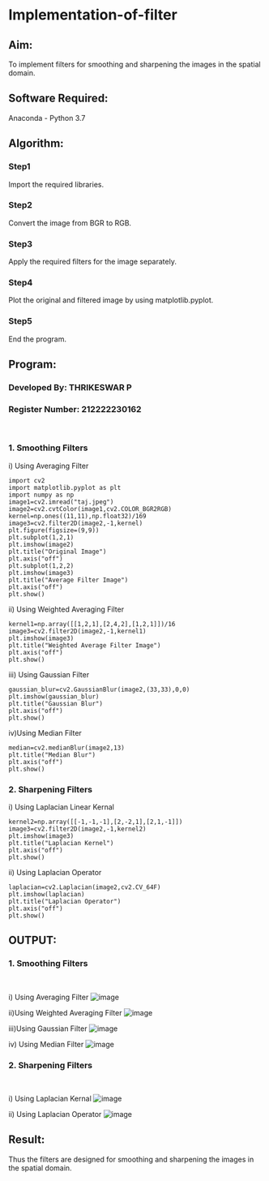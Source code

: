 # Implementation-of-filter
## Aim:
To implement filters for smoothing and sharpening the images in the spatial domain.

## Software Required:
Anaconda - Python 3.7

## Algorithm:
### Step1
Import the required libraries. 

### Step2
Convert the image from BGR to RGB.

### Step3
Apply the required filters for the image separately.

### Step4
Plot the original and filtered image by using matplotlib.pyplot.

### Step5
End the program.

## Program:
### Developed By: THRIKESWAR P
### Register Number: 212222230162
</br>

### 1. Smoothing Filters

i) Using Averaging Filter
```
import cv2
import matplotlib.pyplot as plt
import numpy as np
image1=cv2.imread("taj.jpeg")
image2=cv2.cvtColor(image1,cv2.COLOR_BGR2RGB)
kernel=np.ones((11,11),np.float32)/169
image3=cv2.filter2D(image2,-1,kernel)
plt.figure(figsize=(9,9))
plt.subplot(1,2,1)
plt.imshow(image2)
plt.title("Original Image")
plt.axis("off")
plt.subplot(1,2,2)
plt.imshow(image3)
plt.title("Average Filter Image")
plt.axis("off")
plt.show()
```

ii) Using Weighted Averaging Filter
```
kernel1=np.array([[1,2,1],[2,4,2],[1,2,1]])/16
image3=cv2.filter2D(image2,-1,kernel1)
plt.imshow(image3)
plt.title("Weighted Average Filter Image")
plt.axis("off")
plt.show()
```

iii) Using Gaussian Filter
```
gaussian_blur=cv2.GaussianBlur(image2,(33,33),0,0)
plt.imshow(gaussian_blur)
plt.title("Gaussian Blur")
plt.axis("off")
plt.show()
```

iv)Using Median Filter
```
median=cv2.medianBlur(image2,13)
plt.title("Median Blur")
plt.axis("off")
plt.show()
```

### 2. Sharpening Filters
i) Using Laplacian Linear Kernal
```
kernel2=np.array([[-1,-1,-1],[2,-2,1],[2,1,-1]])
image3=cv2.filter2D(image2,-1,kernel2)
plt.imshow(image3)
plt.title("Laplacian Kernel")
plt.axis("off")
plt.show()
```

ii) Using Laplacian Operator
```
laplacian=cv2.Laplacian(image2,cv2.CV_64F)
plt.imshow(laplacian)
plt.title("Laplacian Operator")
plt.axis("off")
plt.show()
```

## OUTPUT:
### 1. Smoothing Filters
</br>

i) Using Averaging Filter
![image](https://github.com/user-attachments/assets/0df2a669-56fe-44e8-bc6c-cc06d36dcf0f)


ii)Using Weighted Averaging Filter
![image](https://github.com/user-attachments/assets/fe61db68-fc2c-4b24-9728-0918607291b5)


iii)Using Gaussian Filter
![image](https://github.com/user-attachments/assets/b72c8750-d3ad-426e-a918-9f40fc8b4d72)


iv) Using Median Filter
![image](https://github.com/user-attachments/assets/8354b211-e828-4f75-b850-defb97e06d85)


### 2. Sharpening Filters
</br>

i) Using Laplacian Kernal
![image](https://github.com/user-attachments/assets/bc6d9fed-dca4-4e39-a165-063d6e575196)


ii) Using Laplacian Operator
![image](https://github.com/user-attachments/assets/7e2ce520-f9ec-4f88-8d02-1d11a9917c4a)


## Result:
Thus the filters are designed for smoothing and sharpening the images in the spatial domain.
